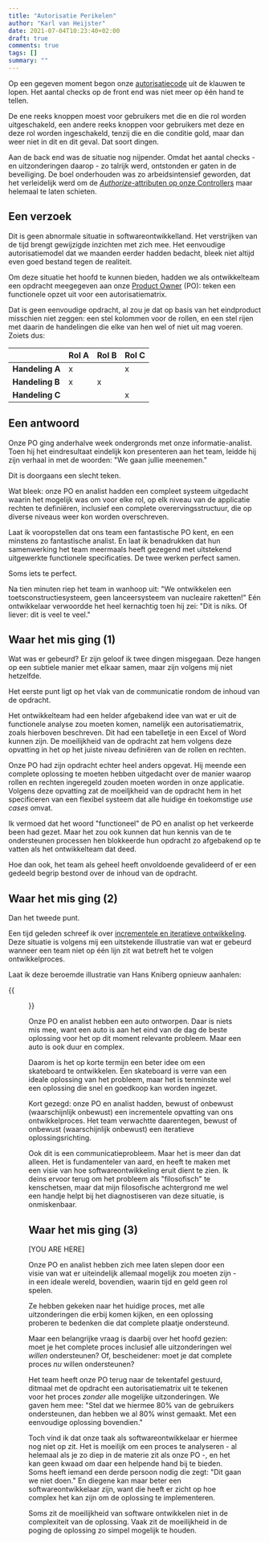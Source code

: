 ```yaml
---
title: "Autorisatie Perikelen"
author: "Karl van Heijster"
date: 2021-07-04T10:23:40+02:00
draft: true
comments: true
tags: []
summary: ""
---
```


Op een gegeven moment begon onze [autorisatiecode](https://en.wikipedia.org/wiki/Authorization) uit de klauwen te lopen. Het aantal checks op de front end was niet meer op één hand te tellen. 


De ene reeks knoppen moest voor gebruikers met die en die rol worden uitgeschakeld, een andere reeks knoppen voor gebruikers met deze en deze rol worden ingeschakeld, tenzij die en die conditie gold, maar dan weer niet in dit en dit geval. Dat soort dingen.


Aan de back end was de situatie nog nijpender. Omdat het aantal checks - en uitzonderingen daarop - zo talrijk werd, ontstonden er gaten in de beveiliging. De boel onderhouden was zo arbeidsintensief geworden, dat het verleidelijk werd om de [*Authorize*-attributen op onze Controllers](https://docs.microsoft.com/en-us/aspnet/core/security/authorization/simple?view=aspnetcore-5.0) maar helemaal te laten schieten.


## Een verzoek


Dit is geen abnormale situatie in softwareontwikkelland. Het verstrijken van de tijd brengt gewijzigde inzichten met zich mee. Het eenvoudige autorisatiemodel dat we maanden eerder hadden bedacht, bleek niet altijd even goed bestand tegen de realiteit.


Om deze situatie het hoofd te kunnen bieden, hadden we als ontwikkelteam een opdracht meegegeven aan onze [Product Owner](https://www.scrum.org/resources/what-is-a-product-owner) (PO): teken een functionele opzet uit voor een autorisatiematrix. 


Dat is geen eenvoudige opdracht, al zou je dat op basis van het eindproduct misschien niet zeggen: een stel kolommen voor de rollen, en een stel rijen met daarin de handelingen die elke van hen wel of niet uit mag voeren. Zoiets dus:


|                 | Rol A | Rol B | Rol C |
| --------------- | ----- | ----- | ----- |
| **Handeling A** | x     |       | x     |
| **Handeling B** | x     | x     |       |
| **Handeling C** |       |       | x     |


## Een antwoord


Onze PO ging anderhalve week ondergronds met onze informatie-analist. Toen hij het eindresultaat eindelijk kon presenteren aan het team, leidde hij zijn verhaal in met de woorden: "We gaan jullie meenemen."


Dit is doorgaans een slecht teken.


Wat bleek: onze PO en analist hadden een compleet systeem uitgedacht waarin het mogelijk was om voor elke rol, op elk niveau van de applicatie rechten te definiëren, inclusief een complete overervingsstructuur, die op diverse niveaus weer kon worden overschreven.


Laat ik vooropstellen dat ons team een fantastische PO kent, en een minstens zo fantastische analist. En laat ik benadrukken dat hun samenwerking het team meermaals heeft gezegend met uitstekend uitgewerkte functionele specificaties. De twee werken perfect samen.


Soms iets te perfect.


Na tien minuten riep het team in wanhoop uit: "We ontwikkelen een toetsconstructiesysteem, geen lanceersysteem van nucleaire raketten!" Eén ontwikkelaar verwoordde het heel kernachtig toen hij zei: "Dit is niks. Of liever: dit is veel te veel."


## Waar het mis ging (1)


Wat was er gebeurd? Er zijn geloof ik twee dingen misgegaan. Deze hangen op een subtiele manier met elkaar samen, maar zijn volgens mij niet hetzelfde. 


Het eerste punt ligt op het vlak van de communicatie rondom de inhoud van de opdracht.


Het ontwikkelteam had een helder afgebakend idee van wat er uit de functionele analyse zou moeten komen, namelijk een autorisatiematrix, zoals hierboven beschreven. Dit had een tabelletje in een Excel of Word kunnen zijn. De moeilijkheid van de opdracht zat hem volgens deze opvatting in het op het juiste niveau definiëren van de rollen en rechten.


Onze PO had zijn opdracht echter heel anders opgevat. Hij meende een complete oplossing te moeten hebben uitgedacht over de manier waarop rollen en rechten ingeregeld zouden moeten worden in onze applicatie. Volgens deze opvatting zat de moeiljkheid van de opdracht hem in het specificeren van een flexibel systeem dat alle huidige én toekomstige *use cases* omvat.


Ik vermoed dat het woord "functioneel" de PO en analist op het verkeerde been had gezet. Maar het zou ook kunnen dat hun kennis van de te ondersteunen processen hen blokkeerde hun opdracht zo afgebakend op te vatten als het ontwikkelteam dat deed.


Hoe dan ook, het team als geheel heeft onvoldoende gevalideerd of er een gedeeld begrip bestond over de inhoud van de opdracht. 


## Waar het mis ging (2)


Dan het tweede punt.


Een tijd geleden schreef ik over [incrementele en iteratieve ontwikkeling](LINK). Deze situatie is volgens mij een uitstekende illustratie van wat er gebeurd wanneer een team niet op één lijn zit wat betreft het te volgen ontwikkelproces.


Laat ik deze beroemde illustratie van Hans Kniberg opnieuw aanhalen:


{{<figure src="https://blog.crisp.se/wp-content/uploads/2016/01/mvp.png" width="600" alt="Henrik Kniberg: Making sense of MVP (Minimum Viable Product)" >}}


Onze PO en analist hebben een auto ontworpen. Daar is niets mis mee, want een auto is aan het eind van de dag de beste oplossing voor het op dit moment relevante probleem. Maar een auto is ook duur en complex. 


Daarom is het op korte termijn een beter idee om een skateboard te ontwikkelen. Een skateboard is verre van een ideale oplossing van het probleem, maar het is tenminste wel een oplossing die snel en goedkoop kan worden ingezet.


Kort gezegd: onze PO en analist hadden, bewust of onbewust (waarschijnlijk onbewust) een incrementele opvatting van ons ontwikkelproces. Het team verwachtte daarentegen, bewust of onbewust (waarschijnlijk onbewust) een iteratieve oplossingsrichting.


Ook dit is een communicatieprobleem. Maar het is meer dan dat alleen. Het is fundamenteler van aard, en heeft te maken met een visie van hoe softwareontwikkeling eruit dient te zien. Ik deins ervoor terug om het probleem als "filosofisch" te kenschetsen, maar dat mijn filosofische achtergrond me wel een handje helpt bij het diagnostiseren van deze situatie, is onmiskenbaar.


## Waar het mis ging (3)


[YOU ARE HERE]


Onze PO en analist hebben zich mee laten slepen door een visie van wat er uiteindelijk allemaal mogelijk zou moeten zijn - in een ideale wereld, bovendien, waarin tijd en geld geen rol spelen. 


Ze hebben gekeken naar het huidige proces, met alle uitzonderingen die erbij komen kijken, en een oplossing proberen te bedenken die dat complete plaatje ondersteund.


Maar een belangrijke vraag is daarbij over het hoofd gezien: moet je het complete proces inclusief alle uitzonderingen wel *willen* ondersteunen? Of, bescheidener: moet je dat complete proces *nu* willen ondersteunen?


Het team heeft onze PO terug naar de tekentafel gestuurd, ditmaal met de opdracht een autorisatiematrix uit te tekenen voor het proces *zonder* alle mogelijke uitzonderingen. We gaven hem mee: "Stel dat we hiermee 80% van de gebruikers ondersteunen, dan hebben we al 80% winst gemaakt. Met een eenvoudige oplossing bovendien."


Toch vind ik dat onze taak als softwareontwikkelaar er hiermee nog niet op zit. Het is moeilijk om een proces te analyseren - al helemaal als je zo diep in de materie zit als onze PO -, en het kan geen kwaad om daar een helpende hand bij te bieden. Soms heeft iemand een derde persoon nodig die zegt: "Dit gaan we niet doen." En diegene kan maar beter een softwareontwikkelaar zijn, want die heeft er zicht op hoe complex het kan zijn om de oplossing te implementeren.


Soms zit de moeilijkheid van software ontwikkelen niet in de complexiteit van de oplossing. Vaak zit de moeilijkheid in de poging de oplossing zo simpel mogelijk te houden.
